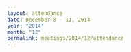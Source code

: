 ```yaml
---
layout: attendance
date: December 8 - 11, 2014
year: "2014"
month: "12"
permalink: meetings/2014/12/attendance
---
```

